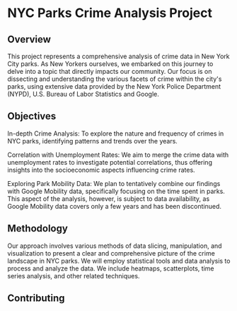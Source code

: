 # NYC Parks Crime Analysis Project

## Overview
This project represents a comprehensive analysis of crime data in New York City parks. As New Yorkers ourselves, we embarked on this journey to delve into a topic that directly impacts our community. Our focus is on dissecting and understanding the various facets of crime within the city's parks, using extensive data provided by the New York Police Department (NYPD), U.S. Bureau of Labor Statistics and Google.

## Objectives

In-depth Crime Analysis: To explore the nature and frequency of crimes in NYC parks, identifying patterns and trends over the years.

Correlation with Unemployment Rates: We aim to merge the crime data with unemployment rates to investigate potential correlations, thus offering insights into the socioeconomic aspects influencing crime rates.

Exploring Park Mobility Data: We plan to tentatively combine our findings with Google Mobility data, specifically focusing on the time spent in parks. This aspect of the analysis, however, is subject to data availability, as Google Mobility data covers only a few years and has been discontinued.

## Methodology
Our approach involves various methods of data slicing, manipulation, and visualization to present a clear and comprehensive picture of the crime landscape in NYC parks. We will employ statistical tools and data analysis to process and analyze the data. We include heatmaps, scatterplots, time series analysis, and other related techniques.

## Contributing



